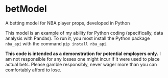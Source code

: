 # betModel
A betting model for NBA player props, developed in Python

This model is an example of my ability for Python coding (specifically, data analysis with Pandas). To run it, you most install the Python package `nba_api` with the command `pip install nba_api`.

**This code is intended as a demonstration for potential employers only.** I am not responsible for any losses one might incur if it were used to place actual bets. Please gamble responsibly, never wager more than you can comfortably afford to lose.

